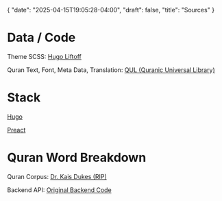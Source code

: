 {
   "date": "2025-04-15T19:05:28-04:00",
   "draft": false,
   "title": "Sources"
}

# Data / Code

Theme SCSS: [Hugo Liftoff](https://github.com/wjh18/hugo-liftoff)

Quran Text, Font, Meta Data, Translation: [QUL (Quranic Universal Library)](https://qul.tarteel.ai/)

# Stack

[Hugo](https://gohugo.io/)

[Preact](https://preactjs.com/)

# Quran Word Breakdown

Quran Corpus: [Dr. Kais Dukes (RIP)](https://corpus.quran.com/)

Backend API: [Original Backend Code](https://github.com/kaisdukes/quranic-corpus-api)

